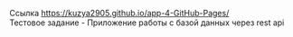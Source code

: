 Ссылка https://kuzya2905.github.io/app-4-GitHub-Pages/ \
Тестовое задание - Приложение работы с базой данных через rest api
